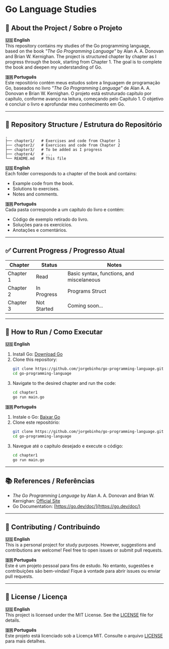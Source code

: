 # Go Language Studies

## 📖 About the Project / Sobre o Projeto

**🇺🇸 English**  
This repository contains my studies of the Go programming language, based on the book *"The Go Programming Language"* by Alan A. A. Donovan and Brian W. Kernighan. The project is structured chapter by chapter as I progress through the book, starting from Chapter 1. The goal is to complete the book and deepen my understanding of Go.

**🇧🇷 Português**  
Este repositório contém meus estudos sobre a linguagem de programação Go, baseados no livro *"The Go Programming Language"* de Alan A. A. Donovan e Brian W. Kernighan. O projeto está estruturado capítulo por capítulo, conforme avanço na leitura, começando pelo Capítulo 1. O objetivo é concluir o livro e aprofundar meu conhecimento em Go.

---

## 📂 Repository Structure / Estrutura do Repositório

```
.
├── chapter1/   # Exercises and code from Chapter 1
├── chapter2/   # Exercices and code from Chapter 2
├── chapter3/   # To be added as I progress
├── chapter4/   # ...
└── README.md   # This file
```

**🇺🇸 English**  
Each folder corresponds to a chapter of the book and contains:
- Example code from the book.
- Solutions to exercises.
- Notes and comments.

**🇧🇷 Português**  
Cada pasta corresponde a um capítulo do livro e contém:
- Código de exemplo retirado do livro.
- Soluções para os exercícios.
- Anotações e comentários.

---

## ✅ Current Progress / Progresso Atual

| Chapter   | Status       | Notes                              |
|-----------|--------------|------------------------------------|
| Chapter 1 | Read  | Basic syntax, functions, and miscelaneous |
| Chapter 2 | In Progress  | Programs Struct               |
| Chapter 3 | Not Started  | Coming soon...                    |

---

## 🚀 How to Run / Como Executar

**🇺🇸 English**  
1. Install Go: [Download Go](https://go.dev/dl/)
2. Clone this repository:
   ```bash
   git clone https://github.com/jorgebinho/go-programming-language.git
   cd go-programming-language
   ```
3. Navigate to the desired chapter and run the code:
   ```bash
   cd chapter1
   go run main.go
   ```

**🇧🇷 Português**  
1. Instale o Go: [Baixar Go](https://go.dev/dl/)
2. Clone este repositório:
   ```bash
   git clone https://github.com/jorgebinho/go-programming-language.git
   cd go-programming-language
   ```
3. Navegue até o capítulo desejado e execute o código:
   ```bash
   cd chapter1
   go run main.go
   ```

---

## 📚 References / Referências

- *The Go Programming Language* by Alan A. A. Donovan and Brian W. Kernighan: [Official Site](https://www.gopl.io/)
- Go Documentation: [https://go.dev/doc/](https://go.dev/doc/)

---

## 🤝 Contributing / Contribuindo

**🇺🇸 English**  
This is a personal project for study purposes. However, suggestions and contributions are welcome! Feel free to open issues or submit pull requests.

**🇧🇷 Português**  
Este é um projeto pessoal para fins de estudo. No entanto, sugestões e contribuições são bem-vindas! Fique à vontade para abrir issues ou enviar pull requests.

---

## 📜 License / Licença

**🇺🇸 English**  
This project is licensed under the MIT License. See the [LICENSE](LICENSE) file for details.

**🇧🇷 Português**  
Este projeto está licenciado sob a Licença MIT. Consulte o arquivo [LICENSE](LICENSE) para mais detalhes.
